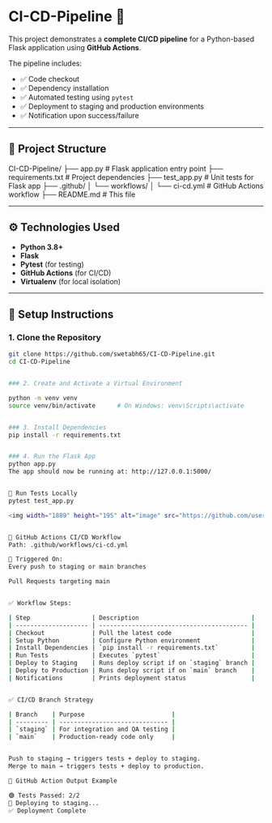 # CI-CD-Pipeline 🚀

This project demonstrates a **complete CI/CD pipeline** for a Python-based Flask application using **GitHub Actions**.

The pipeline includes:

- ✅ Code checkout
- ✅ Dependency installation
- ✅ Automated testing using `pytest`
- ✅ Deployment to staging and production environments
- ✅ Notification upon success/failure

---

## 📁 Project Structure

CI-CD-Pipeline/
├── app.py # Flask application entry point
├── requirements.txt # Project dependencies
├── test_app.py # Unit tests for Flask app
├── .github/
│ └── workflows/
│ └── ci-cd.yml # GitHub Actions workflow
├── README.md # This file


---

## ⚙️ Technologies Used

- **Python 3.8+**
- **Flask**
- **Pytest** (for testing)
- **GitHub Actions** (for CI/CD)
- **Virtualenv** (for local isolation)

---

## 🔧 Setup Instructions

### 1. Clone the Repository

```bash
git clone https://github.com/swetabh65/CI-CD-Pipeline.git
cd CI-CD-Pipeline


### 2. Create and Activate a Virtual Environment

python -m venv venv
source venv/bin/activate      # On Windows: venv\Scripts\activate


### 3. Install Dependencies
pip install -r requirements.txt


### 4. Run the Flask App
python app.py
The app should now be running at: http://127.0.0.1:5000/


🧪 Run Tests Locally
pytest test_app.py

<img width="1889" height="195" alt="image" src="https://github.com/user-attachments/assets/48f2d211-1058-4f72-bb7e-489b4865725e" />


🤖 GitHub Actions CI/CD Workflow
Path: .github/workflows/ci-cd.yml

🔄 Triggered On:
Every push to staging or main branches

Pull Requests targeting main


✅ Workflow Steps:

| Step                 | Description                               |
| -------------------- | ----------------------------------------- |
| Checkout             | Pull the latest code                      |
| Setup Python         | Configure Python environment              |
| Install Dependencies | `pip install -r requirements.txt`         |
| Run Tests            | Executes `pytest`                         |
| Deploy to Staging    | Runs deploy script if on `staging` branch |
| Deploy to Production | Runs deploy script if on `main` branch    |
| Notifications        | Prints deployment status                  |


✅ CI/CD Branch Strategy

| Branch    | Purpose                        |
| --------- | ------------------------------ |
| `staging` | For integration and QA testing |
| `main`    | Production-ready code only     |


Push to staging → triggers tests + deploy to staging.
Merge to main → triggers tests + deploy to production.

🔔 GitHub Action Output Example

🟢 Tests Passed: 2/2
🚀 Deploying to staging...
✅ Deployment Complete

